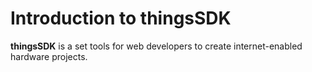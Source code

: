 # Introduction to thingsSDK

__thingsSDK__ is a set tools for web developers to create internet-enabled hardware projects. 
